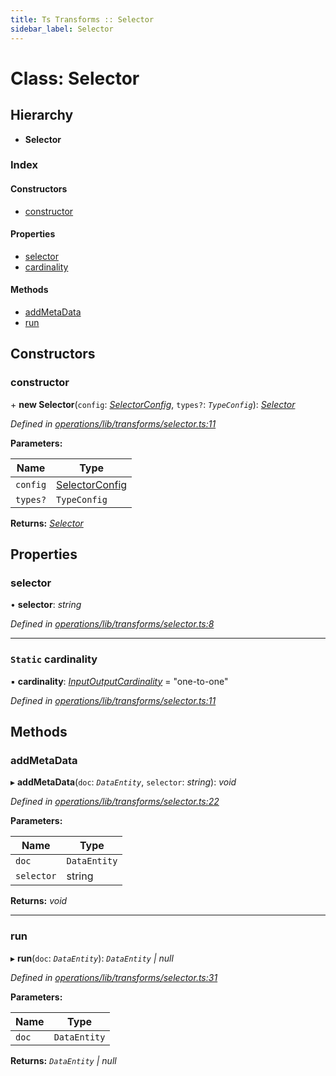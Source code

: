 ```yaml
---
title: Ts Transforms :: Selector
sidebar_label: Selector
---
```


# Class: Selector

## Hierarchy

* **Selector**

### Index

#### Constructors

* [constructor](selector.md#constructor)

#### Properties

* [selector](selector.md#selector)
* [cardinality](selector.md#static-cardinality)

#### Methods

* [addMetaData](selector.md#addmetadata)
* [run](selector.md#run)

## Constructors

###  constructor

\+ **new Selector**(`config`: *[SelectorConfig](../interfaces/selectorconfig.md)*, `types?`: *`TypeConfig`*): *[Selector](selector.md)*

*Defined in [operations/lib/transforms/selector.ts:11](https://github.com/terascope/teraslice/blob/7cdb60b1/packages/ts-transforms/src/operations/lib/transforms/selector.ts#L11)*

**Parameters:**

Name | Type |
------ | ------ |
`config` | [SelectorConfig](../interfaces/selectorconfig.md) |
`types?` | `TypeConfig` |

**Returns:** *[Selector](selector.md)*

## Properties

###  selector

• **selector**: *string*

*Defined in [operations/lib/transforms/selector.ts:8](https://github.com/terascope/teraslice/blob/7cdb60b1/packages/ts-transforms/src/operations/lib/transforms/selector.ts#L8)*

___

### `Static` cardinality

▪ **cardinality**: *[InputOutputCardinality](../overview.md#inputoutputcardinality)* = "one-to-one"

*Defined in [operations/lib/transforms/selector.ts:11](https://github.com/terascope/teraslice/blob/7cdb60b1/packages/ts-transforms/src/operations/lib/transforms/selector.ts#L11)*

## Methods

###  addMetaData

▸ **addMetaData**(`doc`: *`DataEntity`*, `selector`: *string*): *void*

*Defined in [operations/lib/transforms/selector.ts:22](https://github.com/terascope/teraslice/blob/7cdb60b1/packages/ts-transforms/src/operations/lib/transforms/selector.ts#L22)*

**Parameters:**

Name | Type |
------ | ------ |
`doc` | `DataEntity` |
`selector` | string |

**Returns:** *void*

___

###  run

▸ **run**(`doc`: *`DataEntity`*): *`DataEntity` | null*

*Defined in [operations/lib/transforms/selector.ts:31](https://github.com/terascope/teraslice/blob/7cdb60b1/packages/ts-transforms/src/operations/lib/transforms/selector.ts#L31)*

**Parameters:**

Name | Type |
------ | ------ |
`doc` | `DataEntity` |

**Returns:** *`DataEntity` | null*
